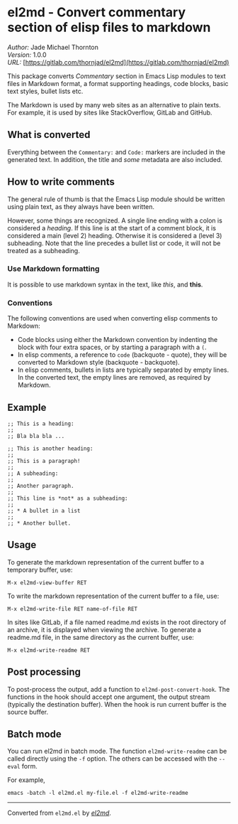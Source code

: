 # el2md - Convert commentary section of elisp files to markdown

*Author:* Jade Michael Thornton<br>
*Version:* 1.0.0<br>
*URL:* [https://gitlab.com/thornjad/el2md](https://gitlab.com/thornjad/el2md)<br>

This package converts *Commentary* section in Emacs Lisp modules to text
files in Markdown format, a format supporting headings, code blocks, basic
text styles, bullet lists etc.

The Markdown is used by many web sites as an alternative to plain texts. For
example, it is used by sites like StackOverflow, GitLab and GitHub.

## What is converted

Everything between the `Commentary:` and `Code:` markers are included in the
generated text. In addition, the title and *some* metadata are also included.

## How to write comments

The general rule of thumb is that the Emacs Lisp module should be written
using plain text, as they always have been written.

However, some things are recognized. A single line ending with a colon is
considered a *heading*. If this line is at the start of a comment block, it
is considered a main (level 2) heading. Otherwise it is considered a (level
3) subheading. Note that the line precedes a bullet list or code, it will not
be treated as a subheading.

### Use Markdown formatting

It is possible to use markdown syntax in the text, like *this*, and **this**.

### Conventions

The following conventions are used when converting elisp comments to
Markdown:

* Code blocks using either the Markdown convention by indenting the block
  with four extra spaces, or by starting a paragraph with a `(`.
* In elisp comments, a reference to `code` (backquote - quote), they will be
  converted to Markdown style (backquote - backquote).
* In elisp comments, bullets in lists are typically separated by empty lines.
  In the converted text, the empty lines are removed, as required by
  Markdown.


## Example

    ;; This is a heading:
    ;;
    ;; Bla bla bla ...

    ;; This is another heading:
    ;;
    ;; This is a paragraph!
    ;;
    ;; A subheading:
    ;;
    ;; Another paragraph.
    ;;
    ;; This line is *not* as a subheading:
    ;;
    ;; * A bullet in a list
    ;;
    ;; * Another bullet.

## Usage

To generate the markdown representation of the current buffer to a temporary
buffer, use:

    M-x el2md-view-buffer RET

To write the markdown representation of the current buffer to a file, use:

    M-x el2md-write-file RET name-of-file RET

In sites like GitLab, if a file named readme.md exists in the root directory
of an archive, it is displayed when viewing the archive. To generate a
readme.md file, in the same directory as the current buffer, use:

    M-x el2md-write-readme RET

## Post processing

To post-process the output, add a function to `el2md-post-convert-hook`. The
functions in the hook should accept one argument, the output stream
(typically the destination buffer). When the hook is run current buffer is
the source buffer.

## Batch mode

You can run el2md in batch mode. The function `el2md-write-readme` can be
called directly using the `-f` option. The others can be accessed with the
`--eval` form.

For example,

    emacs -batch -l el2md.el my-file.el -f el2md-write-readme


---
Converted from `el2md.el` by [*el2md*](https://gitlab.com/thornjad/el2md).
